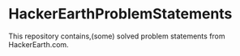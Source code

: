 # HackerEarthProblemStatements
This repository contains,(some) solved problem statements from HackerEarth.com. 
